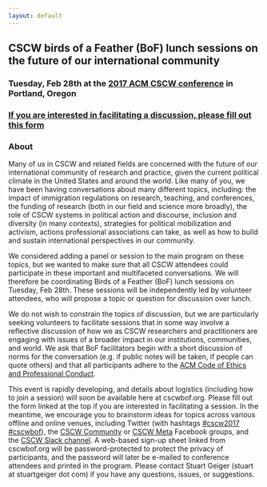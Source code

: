 ```yaml
---
layout: default
---
```


## CSCW birds of a Feather (BoF) lunch sessions on the future of our international community

### Tuesday, Feb 28th at the [2017 ACM CSCW conference](https://cscw.acm.org/2017) in Portland, Oregon

### [If you are interested in facilitating a discussion, please fill out this form](https://goo.gl/forms/ne4Bh4XXKHtwkoiu2)

### About

Many of us in CSCW and related fields are concerned with the future of our international community of research and practice, given the current political climate in the United States and around the world. Like many of you, we have been having conversations about many different topics, including: the impact of immigration regulations on research, teaching, and conferences, the funding of research (both in our field and science more broadly), the role of CSCW systems in political action and discourse, inclusion and diversity (in many contexts), strategies for political mobilization and activism, actions professional associations can take, as well as how to build and sustain international perspectives in our community. 

We considered adding a panel or session to the main program on these topics, but we wanted to make sure that all CSCW attendees could participate in these important and multifaceted conversations. We will therefore be coordinating Birds of a Feather (BoF) lunch sessions on Tuesday, Feb 28th. These sessions will be independently led by volunteer attendees, who will propose a topic or question for discussion over lunch. 

We do not wish to constrain the topics of discussion, but we are particularly seeking volunteers to facilitate sessions that in some way involve a reflective discussion of how we as CSCW researchers and practitioners are engaging with issues of a broader impact in our institutions, communities, and world. We ask that BoF facilitators begin with a short discussion of norms for the conversation (e.g. if public notes will be taken, if people can quote others) and that all participants adhere to the [ACM Code of Ethics and Professional Conduct](https://www.acm.org/about-acm/acm-code-of-ethics-and-professional-conduct).

This event is rapidly developing, and details about logistics (including how to join a session) will soon be available here at cscwbof.org. Please fill out the form linked at the top if you are interested in facilitating a session. In the meantime, we encourage you to brainstorm ideas for topics across various offline and online venues, including Twitter (with hashtags [#cscw2017 #cscwbof](https://twitter.com/search?f=tweets&q=%23cscw2017%20%23cscwbof&src=typd)), the [CSCW Community](https://www.facebook.com/acmCSCW/) or [CSCW Meta](https://www.facebook.com/groups/1395400460684366/) Facebook groups, and the [CSCW Slack channel](https://acmcscw.slack.com). A web-based sign-up sheet linked from cscwbof.org will be password-protected to protect the privacy of participants, and the password will later be e-mailed to conference attendees and printed in the program. Please contact Stuart Geiger (stuart at stuartgeiger dot com) if you have any questions, issues, or suggestions.
